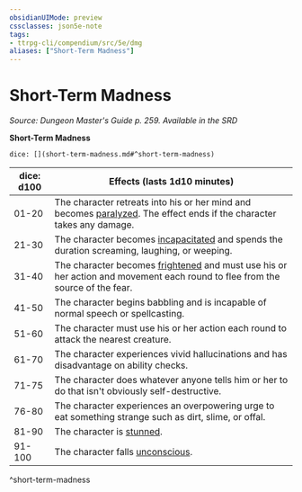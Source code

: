 ```yaml
---
obsidianUIMode: preview
cssclasses: json5e-note
tags:
- ttrpg-cli/compendium/src/5e/dmg
aliases: ["Short-Term Madness"]
---
```

# Short-Term Madness
*Source: Dungeon Master's Guide p. 259. Available in the <span title='Systems Reference Document (5.1)'>SRD</span>* 

**Short-Term Madness**

`dice: [](short-term-madness.md#^short-term-madness)`

| dice: d100 | Effects (lasts 1d10 minutes) |
|------------|------------------------------|
| 01-20 | The character retreats into his or her mind and becomes [paralyzed](Misc%20Files/CLI/rules/conditions.md#Paralyzed). The effect ends if the character takes any damage. |
| 21-30 | The character becomes [incapacitated](Misc%20Files/CLI/rules/conditions.md#Incapacitated) and spends the duration screaming, laughing, or weeping. |
| 31-40 | The character becomes [frightened](Misc%20Files/CLI/rules/conditions.md#Frightened) and must use his or her action and movement each round to flee from the source of the fear. |
| 41-50 | The character begins babbling and is incapable of normal speech or spellcasting. |
| 51-60 | The character must use his or her action each round to attack the nearest creature. |
| 61-70 | The character experiences vivid hallucinations and has disadvantage on ability checks. |
| 71-75 | The character does whatever anyone tells him or her to do that isn't obviously self-destructive. |
| 76-80 | The character experiences an overpowering urge to eat something strange such as dirt, slime, or offal. |
| 81-90 | The character is [stunned](Misc%20Files/CLI/rules/conditions.md#Stunned). |
| 91-100 | The character falls [unconscious](Misc%20Files/CLI/rules/conditions.md#Unconscious). |
^short-term-madness
